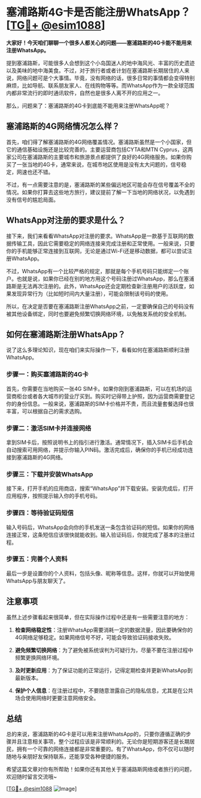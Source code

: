 # 塞浦路斯4G卡是否能注册WhatsApp？[[TG💪+ @esim1088](https://t.me/s/esim1088)]

**大家好！今天咱们聊聊一个很多人都关心的问题——塞浦路斯的4G卡能不能用来注册WhatsApp。**

提到塞浦路斯，可能很多人会想到这个小岛国迷人的地中海风光、丰富的历史遗迹以及美味的地中海美食。不过，对于旅行者或者计划在塞浦路斯长期居住的人来说，网络问题可是个大事情。毕竟，没有网络的话，很多日常的事情都会变得特别麻烦，比如导航、联系朋友家人、在线购物等等。而WhatsApp作为一款全球范围内都非常流行的即时通讯软件，自然也是很多人离不开的应用之一。

那么，问题来了：塞浦路斯的4G卡到底能不能用来注册WhatsApp呢？

## **塞浦路斯的4G网络情况怎么样？**

首先，咱们得了解塞浦路斯的4G网络覆盖情况。塞浦路斯虽然是一个小国家，但它的通信基础设施还是比较完善的。主要运营商包括CYTA和MTN Cyprus，这两家公司在塞浦路斯的主要城市和旅游景点都提供了良好的4G网络服务。如果你购买了一张当地的4G卡，通常来说，在城市地区使用是没有太大问题的，信号稳定，网速也还不错。

不过，有一点需要注意的是，塞浦路斯的某些偏远地区可能会存在信号覆盖不全的情况。如果你打算去这些地方旅行，建议提前了解一下当地的网络状况，以免遇到没有信号的尴尬局面。

## **WhatsApp对注册的要求是什么？**

接下来，我们来看看WhatsApp对注册的要求。WhatsApp是一款基于互联网的数据传输工具，因此它需要稳定的网络连接来完成注册和正常使用。一般来说，只要你的手机能够正常连接到互联网，无论是通过Wi-Fi还是移动数据，都可以尝试注册WhatsApp。

不过，WhatsApp有一个比较严格的规定，那就是每个手机号码只能绑定一个账户。也就是说，如果你已经在别的地方用这个号码注册过WhatsApp，那么在塞浦路斯是无法再次注册的。此外，WhatsApp还会定期检查新注册用户的活跃度，如果发现异常行为（比如短时间内大量注册），可能会限制该号码的使用。

所以，在决定是否要在塞浦路斯注册WhatsApp之前，一定要确保自己的号码没有被其他设备绑定，同时也要避免频繁切换网络环境，以免触发系统的安全机制。

## **如何在塞浦路斯注册WhatsApp？**

说了这么多理论知识，现在咱们来实际操作一下，看看如何在塞浦路斯顺利注册WhatsApp。

### **步骤一：购买塞浦路斯的4G卡**

首先，你需要在当地购买一张4G SIM卡。如果你刚到塞浦路斯，可以在机场的运营商柜台或者各大城市的营业厅买到。购买时记得带上护照，因为运营商需要登记你的身份信息。一般来说，塞浦路斯的SIM卡价格并不贵，而且流量套餐选择也很丰富，可以根据自己的需求选购。

### **步骤二：激活SIM卡并连接网络**

拿到SIM卡后，按照说明书上的指引进行激活。通常情况下，插入SIM卡后手机会自动搜索可用网络，并提示你输入PIN码。激活完成后，确保你的手机已经成功连接到塞浦路斯的4G网络。

### **步骤三：下载并安装WhatsApp**

接下来，打开手机的应用商店，搜索“WhatsApp”并下载安装。安装完成后，打开应用程序，按照提示输入你的手机号码。

### **步骤四：等待验证码短信**

输入号码后，WhatsApp会向你的手机发送一条包含验证码的短信。如果你的网络连接正常，这条短信应该很快就能收到。输入验证码后，你就完成了基本的注册过程。

### **步骤五：完善个人资料**

最后一步是设置你的个人资料，包括头像、昵称等信息。这样，你就可以开始使用WhatsApp与朋友聊天了。

## **注意事项**

虽然上述步骤看起来很简单，但在实际操作过程中还是有一些需要注意的地方：

1. **检查网络稳定性**：注册WhatsApp需要消耗一定的数据流量，因此要确保你的4G网络足够稳定。如果网络信号不好，可能会导致验证码接收失败。
   
2. **避免频繁切换网络**：为了避免被系统误判为可疑行为，尽量不要在注册过程中频繁更换网络环境。

3. **及时更新应用**：为了保证功能的正常运行，记得定期检查并更新WhatsApp到最新版本。

4. **保护个人信息**：在注册过程中，不要随意泄露自己的隐私信息，尤其是在公共场合使用网络时更要注意网络安全。

## **总结**

总的来说，塞浦路斯的4G卡是可以用来注册WhatsApp的，只要你遵循正确的步骤并且注意相关事项，整个过程应该是非常顺利的。无论你是短期游客还是长期居民，拥有一个可靠的网络连接都是非常重要的。有了WhatsApp，你不仅可以随时随地与亲朋好友保持联系，还能享受各种便捷的服务。

希望这篇文章对你有所帮助！如果你还有其他关于塞浦路斯网络或者旅行的问题，欢迎随时留言交流哦~ 

[[TG💪+ @esim1088](https://t.me/s/esim1088) ![Image](https://i.postimg.cc/4NQfJmqS/Snipaste-2025-05-13-00-14-12.png)]